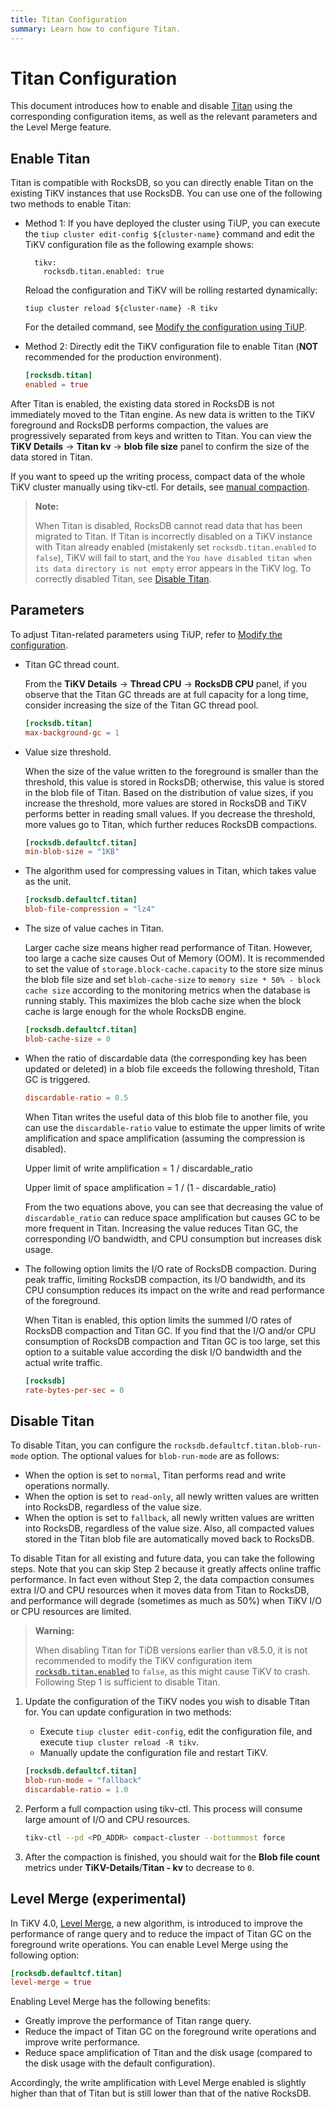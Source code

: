 ```yaml
---
title: Titan Configuration
summary: Learn how to configure Titan.
---
```


# Titan Configuration

This document introduces how to enable and disable [Titan](/storage-engine/titan-overview.md) using the corresponding configuration items, as well as the relevant parameters and the Level Merge feature.

## Enable Titan

Titan is compatible with RocksDB, so you can directly enable Titan on the existing TiKV instances that use RocksDB. You can use one of the following two methods to enable Titan:

+ Method 1: If you have deployed the cluster using TiUP, you can execute the `tiup cluster edit-config ${cluster-name}` command and edit the TiKV configuration file as the following example shows:

    
    ```shell
      tikv:
        rocksdb.titan.enabled: true
    ```

    Reload the configuration and TiKV will be rolling restarted dynamically:

    
    ```shell
    tiup cluster reload ${cluster-name} -R tikv
    ```

    For the detailed command, see [Modify the configuration using TiUP](/maintain-tidb-using-tiup.md#modify-the-configuration).

+ Method 2: Directly edit the TiKV configuration file to enable Titan (**NOT** recommended for the production environment).

    
    ``` toml
    [rocksdb.titan]
    enabled = true
    ```

After Titan is enabled, the existing data stored in RocksDB is not immediately moved to the Titan engine. As new data is written to the TiKV foreground and RocksDB performs compaction, the values are progressively separated from keys and written to Titan. You can view the **TiKV Details** -> **Titan kv** -> **blob file size** panel to confirm the size of the data stored in Titan.

If you want to speed up the writing process, compact data of the whole TiKV cluster manually using tikv-ctl. For details, see [manual compaction](/tikv-control.md#compact-data-of-the-whole-tikv-cluster-manually).

> **Note:**
>
> When Titan is disabled, RocksDB cannot read data that has been migrated to Titan. If Titan is incorrectly disabled on a TiKV instance with Titan already enabled (mistakenly set `rocksdb.titan.enabled` to `false`), TiKV will fail to start, and the `You have disabled titan when its data directory is not empty` error appears in the TiKV log. To correctly disabled Titan, see [Disable Titan](#disable-titan).

## Parameters

To adjust Titan-related parameters using TiUP, refer to [Modify the configuration](/maintain-tidb-using-tiup.md#modify-the-configuration).

+ Titan GC thread count.

    From the **TiKV Details** -> **Thread CPU** -> **RocksDB CPU** panel, if you observe that the Titan GC threads are at full capacity for a long time, consider increasing the size of the Titan GC thread pool.

    
    ```toml
    [rocksdb.titan]
    max-background-gc = 1
    ```

+ Value size threshold.

    When the size of the value written to the foreground is smaller than the threshold, this value is stored in RocksDB; otherwise, this value is stored in the blob file of Titan. Based on the distribution of value sizes, if you increase the threshold, more values are stored in RocksDB and TiKV performs better in reading small values. If you decrease the threshold, more values go to Titan, which further reduces RocksDB compactions.

    ```toml
    [rocksdb.defaultcf.titan]
    min-blob-size = "1KB"
    ```

+ The algorithm used for compressing values in Titan, which takes value as the unit.

    ```toml
    [rocksdb.defaultcf.titan]
    blob-file-compression = "lz4"
    ```

+ The size of value caches in Titan.

    Larger cache size means higher read performance of Titan. However, too large a cache size causes Out of Memory (OOM). It is recommended to set the value of `storage.block-cache.capacity` to the store size minus the blob file size and set `blob-cache-size` to `memory size * 50% - block cache size` according to the monitoring metrics when the database is running stably. This maximizes the blob cache size when the block cache is large enough for the whole RocksDB engine.

    ```toml
    [rocksdb.defaultcf.titan]
    blob-cache-size = 0
    ```

+ When the ratio of discardable data (the corresponding key has been updated or deleted) in a blob file exceeds the following threshold, Titan GC is triggered.

    ```toml
    discardable-ratio = 0.5
    ```

    When Titan writes the useful data of this blob file to another file, you can use the `discardable-ratio` value to estimate the upper limits of write amplification and space amplification (assuming the compression is disabled).

    Upper limit of write amplification = 1 / discardable_ratio

    Upper limit of space amplification = 1 / (1 - discardable_ratio)

    From the two equations above, you can see that decreasing the value of `discardable_ratio` can reduce space amplification but causes GC to be more frequent in Titan. Increasing the value reduces Titan GC, the corresponding I/O bandwidth, and CPU consumption but increases disk usage.

+ The following option limits the I/O rate of RocksDB compaction. During peak traffic, limiting RocksDB compaction, its I/O bandwidth, and its CPU consumption reduces its impact on the write and read performance of the foreground.

    When Titan is enabled, this option limits the summed I/O rates of RocksDB compaction and Titan GC. If you find that the I/O and/or CPU consumption of RocksDB compaction and Titan GC is too large, set this option to a suitable value according the disk I/O bandwidth and the actual write traffic.

    ```toml
    [rocksdb]
    rate-bytes-per-sec = 0
    ```

## Disable Titan

To disable Titan, you can configure the `rocksdb.defaultcf.titan.blob-run-mode` option. The optional values for `blob-run-mode` are as follows:

- When the option is set to `normal`, Titan performs read and write operations normally.
- When the option is set to `read-only`, all newly written values are written into RocksDB, regardless of the value size.
- When the option is set to `fallback`, all newly written values are written into RocksDB, regardless of the value size. Also, all compacted values stored in the Titan blob file are automatically moved back to RocksDB.

To disable Titan for all existing and future data, you can take the following steps. Note that you can skip Step 2 because it greatly affects online traffic performance. In fact even without Step 2, the data compaction consumes extra I/O and CPU resources when it moves data from Titan to RocksDB, and performance will degrade (sometimes as much as 50%) when TiKV I/O or CPU resources are limited.

> **Warning:**
>
> When disabling Titan for TiDB versions earlier than v8.5.0, it is not recommended to modify the TiKV configuration item [`rocksdb.titan.enabled`](/tikv-configuration-file.md#enabled) to `false`, as this might cause TiKV to crash. Following Step 1 is sufficient to disable Titan.

1. Update the configuration of the TiKV nodes you wish to disable Titan for. You can update configuration in two methods:

    + Execute `tiup cluster edit-config`, edit the configuration file, and execute `tiup cluster reload -R tikv`.
    + Manually update the configuration file and restart TiKV.

    ```toml
    [rocksdb.defaultcf.titan]
    blob-run-mode = "fallback"
    discardable-ratio = 1.0
    ```

2. Perform a full compaction using tikv-ctl. This process will consume large amount of I/O and CPU resources.

    ```bash
    tikv-ctl --pd <PD_ADDR> compact-cluster --bottommost force
    ```

3. After the compaction is finished, you should wait for the **Blob file count** metrics under **TiKV-Details**/**Titan - kv** to decrease to `0`.

## Level Merge (experimental)

In TiKV 4.0, [Level Merge](/storage-engine/titan-overview.md#level-merge), a new algorithm, is introduced to improve the performance of range query and to reduce the impact of Titan GC on the foreground write operations. You can enable Level Merge using the following option:

```toml
[rocksdb.defaultcf.titan]
level-merge = true
```

Enabling Level Merge has the following benefits:

- Greatly improve the performance of Titan range query.
- Reduce the impact of Titan GC on the foreground write operations and improve write performance.
- Reduce space amplification of Titan and the disk usage (compared to the disk usage with the default configuration).

Accordingly, the write amplification with Level Merge enabled is slightly higher than that of Titan but is still lower than that of the native RocksDB.

